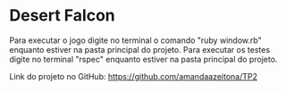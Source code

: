 # Desert Falcon

Para executar o jogo digite no terminal o comando "ruby window.rb" enquanto estiver na pasta principal do projeto.
Para executar os testes digite no terminal "rspec" enquanto estiver na pasta principal do projeto.

Link do projeto no GitHub: https://github.com/amandaazeitona/TP2
